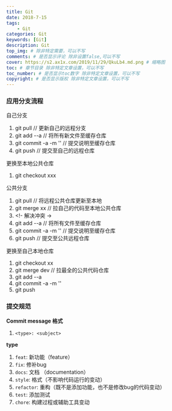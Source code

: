 ```yaml
---
title: Git
date: 2018-7-15
tags:
    - Git
categories: Git
keywords: [Git]
description: Git
top_img: # 除非特定需要，可以不写
comments: # 是否显示评论 除非设置false,可以不写
cover: https://s2.ax1x.com/2019/11/29/QkuLb4.md.png # 缩略图
toc: # 章节目录 除非特定文章设置，可以不写
toc_number: # 是否显示toc数字 除非特定文章设置，可以不写
copyright: # 是否显示版权 除非特定文章设置，可以不写
---
```


### 应用分支流程

自己分支

1. git pull // 更新自己的远程分支
2. git add --a // 将所有新文件至缓存仓库
3. git commit -a -m '' // 提交说明至缓存仓库
4. git push // 提交至自己的远程仓库

更换至本地公共仓库

1. git checkout xxx

公共分支

1. git pull // 将远程公共仓库更新至本地
2. git merge xx // 拉自己的代码至本地公共仓库
3. <!- 解决冲突 ->
4. git add --a // 将所有文件至缓存仓库
5. git commit -a -m '' // 提交说明至缓存仓库
6. git push // 提交至公共远程仓库

更换至自己本地仓库

1. git checkout xx
2. git merge dev // 拉最全的公共代码仓库
3. git add --a
4. git commit -a -m ''
5. git push

### 提交规范

**Commit message 格式**

1. `<type>: <subject>`

**type**

1. `feat`: 新功能（feature）
2. `fix`: 修补bug
3. `docs`: 文档 （documentation）
4. `style`: 格式（不影响代码运行的变动）
5. `refactor`: 重构（既不是添加功能，也不是修改bug的代码变动）
6. `test`: 添加测试
7. `chore`: 构建过程或辅助工具变动

<br>
<br>
<br>
<br>
<br>
